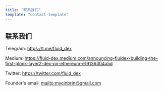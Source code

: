 ```yaml
---
title: "联系我们"
template: "contact-template"
---
```


## 联系我们

Telegram: <https://t.me/fluid_dex>

Medium: <https://fluid-dex.medium.com/announcing-fluidex-building-the-first-plonk-layer2-dex-on-ethereum-e19136304a5d>

Twitter: <https://twitter.com/fluid_dex>

Founder's email: <mailto:mycinbrin@gmail.com>
